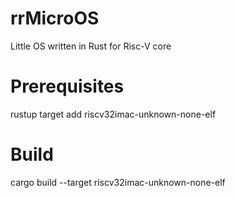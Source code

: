 # rrMicroOS
Little OS written in Rust for Risc-V core

# Prerequisites

rustup target add riscv32imac-unknown-none-elf

# Build

cargo build --target riscv32imac-unknown-none-elf